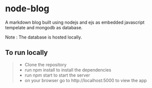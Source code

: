 # node-blog

A markdown blog built using nodejs and ejs as embedded javascript tempelate and mongodb as database.

Note : The database is hosted locally.

## To run locally

> * Clone the repository
> * run npm install to install the dependencies
> * run npm start to start the server
> * on your browser go to http://localhost:5000 to view the app
